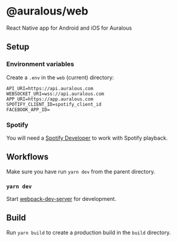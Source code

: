 # @auralous/web

React Native app for Android and iOS for Auralous

## Setup

### Environment variables

Create a `.env` in the `web` (current) directory:

```env
API_URI=https://api.auralous.com
WEBSOCKET_URI=wss://api.auralous.com
APP_URI=https://app.auralous.com
SPOTIFY_CLIENT_ID=spotify_client_id
FACEBOOK_APP_ID=
```

### Spotify

You will need a [Spotify Developer](https://developer.spotify.com/) to work with Spotify playback.

## Workflows

Make sure you have run `yarn dev` from the parent directory.

### `yarn dev`

Start [webpack-dev-server](https://github.com/webpack/webpack-dev-server) for development.

## Build

Run `yarn build` to create a production build in the `build` directory.
